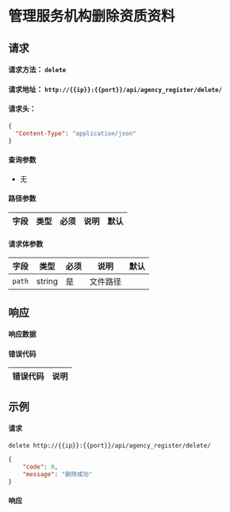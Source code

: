 # 管理服务机构删除资质资料

## 请求

#### 请求方法： `delete`

#### 请求地址： `http://{{ip}}:{{port}}/api/agency_register/delete/`

#### 请求头：

```json
{
  "Content-Type": "application/json"
}
```

#### 查询参数

* 无

#### 路径参数

| 字段               | 类型   | 必须 | 说明                           | 默认 |
| ------------------ | ------ | ---- | ------------------------------ | ---- |


#### 请求体参数

| 字段               | 类型   | 必须 | 说明                           | 默认 |
| ------------------ | ------ | ---- | ------------------------------ | ---- |
| `path`             | string  | 是   | 文件路径                       |      |




## 响应

#### 响应数据

#### 错误代码

| 错误代码 | 说明             |
| -------- | ---------------- |


## 示例

#### 请求

`delete http://{{ip}}:{{port}}/api/agency_register/delete/`
```json
{
	"code": 0,
	"message": "删除成功"
}
```

#### 响应

```json

```


